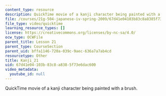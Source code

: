 ```yaml
---
content_type: resource
description: QuickTime movie of a kanji character being painted with a brush.
file: /courses/21g-504-japanese-iv-spring-2009/67d41e04103b83c8a8385f73e6dac600_Kanji_21.mov
file_type: video/quicktime
learning_resource_types: []
license: https://creativecommons.org/licenses/by-nc-sa/4.0/
ocw_type: OCWFile
parent_title: Lesson 21
parent_type: CourseSection
parent_uid: bffa1146-720a-039c-9aec-636a7a7ab4cd
resourcetype: Other
title: Kanji_21
uid: 67d41e04-103b-83c8-a838-5f73e6dac600
video_metadata:
  youtube_id: null
---
```

QuickTime movie of a kanji character being painted with a brush.